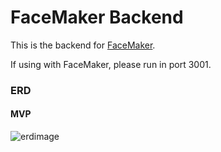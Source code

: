 # FaceMaker Backend

This is the backend for [FaceMaker](https://github.com/Asilver-jpg/Face-Maker). 

If using with FaceMaker, please run in port 3001. 

### ERD
#### MVP

![erdimage](https://user-images.githubusercontent.com/52801399/86185115-92c68080-bb03-11ea-9621-b4283a6d433a.png)
